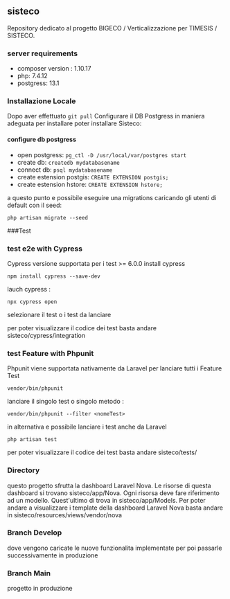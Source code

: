 ## sisteco
Repository dedicato al progetto BIGECO / Verticalizzazione per TIMESIS / SISTECO. 

### server requirements 
- composer version : 1.10.17
- php: 7.4.12
- postgress: 13.1

### Installazione Locale
Dopo aver effettuato ```git pull``` Configurare il DB Postgress in maniera adeguata per installare poter installare Sisteco:

#### configure db postgress 
- open postgress: ```pg_ctl -D /usr/local/var/postgres start```
- create db: ```createdb mydatabasename```
- connect db: ```psql mydatabasename```
- create estension postgis: ```CREATE EXTENSION postgis;```
- create estension hstore: ```CREATE EXTENSION hstore;```

a questo punto e possibile eseguire una migrations caricando gli utenti di default con il seed:
```
php artisan migrate --seed
```

###Test 

### test e2e with Cypress 
Cypress versione supportata per i test >= 6.0.0
install cypress
```
npm install cypress --save-dev
```
lauch cypress : 
```
npx cypress open
```
selezionare il test o i test da lanciare

per poter visualizzare il codice dei test basta andare sisteco/cypress/integration

### test Feature with Phpunit 
Phpunit viene supportata nativamente da Laravel
per lanciare tutti i Feature Test
```
vendor/bin/phpunit
```
lanciare il singolo test o singolo metodo : 
```
vendor/bin/phpunit --filter <nomeTest>
```
in alternativa e possibile lanciare i test anche da Laravel
```
php artisan test
```
per poter visualizzare il codice dei test basta andare sisteco/tests/

### Directory
questo progetto sfrutta la dashboard Laravel Nova. Le risorse di questa dashboard si trovano sisteco/app/Nova. Ogni risorsa deve fare riferimento ad un modello. Quest'ultimo di trova in sisteco/app/Models.
Per poter andare a visualizzare i template della dashboard Laravel Nova basta andare in sisteco/resources/views/vendor/nova

### Branch Develop
dove vengono caricate le nuove funzionalita implementate per poi passarle successivamente in produzione

### Branch Main
progetto in produzione 











